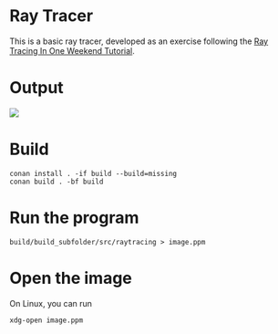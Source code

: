 # Ray Tracer

This is a basic ray tracer, developed as an exercise following the [Ray Tracing In One Weekend Tutorial](https://raytracing.github.io/books/RayTracingInOneWeekend.html).

# Output

![](img/output.ppm)

# Build

```
conan install . -if build --build=missing
conan build . -bf build
```

# Run the program

```
build/build_subfolder/src/raytracing > image.ppm
```

# Open the image

On Linux, you can run

```
xdg-open image.ppm
```

